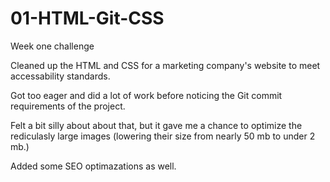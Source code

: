 # 01-HTML-Git-CSS
Week one challenge

Cleaned up the HTML and CSS for a marketing company's website to meet accessability standards.

Got too eager and did a lot of work before noticing the Git commit requirements of the project. 

Felt a bit silly about about that, but it gave me a chance to optimize the rediculasly large images (lowering their size from nearly 50 mb to under 2 mb.)

Added some SEO optimazations as well.
